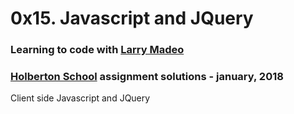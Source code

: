 # 0x15. Javascript and JQuery

### Learning to code with [Larry Madeo](https://twitter.com/larmalade)

### [Holberton School](https://www.holbertonschool.com) assignment solutions - january, 2018

Client side Javascript and JQuery
